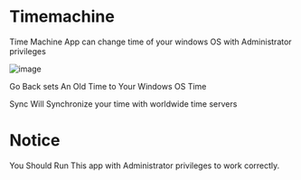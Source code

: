 # Timemachine
Time Machine App can change time of your windows OS with Administrator privileges

![image](https://user-images.githubusercontent.com/87935353/131228803-cb5ce08e-2a85-449c-8d65-0b618e4a431f.png)

Go Back sets An Old Time to Your Windows OS Time

Sync Will Synchronize your time with worldwide time servers

# Notice
You Should Run This app with Administrator privileges to work correctly.
